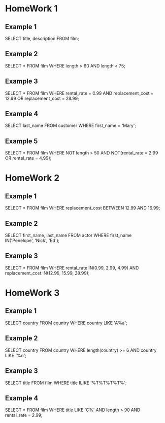 # HomeWork 1
## Example 1 
SELECT title, description FROM film;

## Example 2
SELECT * FROM film WHERE length > 60 AND length < 75;

## Example 3
SELECT * FROM film WHERE rental_rate = 0.99 AND replacement_cost = 12.99 OR replacement_cost = 28.99;

## Example 4
SELECT last_name FROM customer WHERE first_name = 'Mary';

## Example 5
SELECT * FROM film WHERE NOT length > 50 AND NOT(rental_rate = 2.99 OR rental_rate = 4.99);

# HomeWork 2
## Example 1 
SELECT * FROM film WHERE replacement_cost BETWEEN 12.99 AND 16.99;

## Example 2
SELECT first_name, last_name FROM actor WHERE first_name IN('Penelope', 'Nick', 'Ed');

## Example 3
SELECT * FROM film WHERE rental_rate IN(0.99, 2.99, 4.99) AND replacement_cost IN(12.99, 15.99, 28.99);

# HomeWork 3
## Example 1 
SELECT country FROM country WHERE country LIKE 'A%a';

## Example 2
SELECT country FROM country WHERE length(country) >= 6 AND country LIKE '%n';

## Example 3
SELECT title FROM film WHERE title ILIKE '%T%T%T%T%';

## Example 4
SELECT * FROM film WHERE title LIKE 'C%' AND length > 90 AND rental_rate = 2.99;
